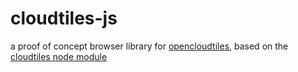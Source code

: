 # cloudtiles-js

a proof of concept browser library for [opencloudtiles](https://github.com/OpenCloudTiles/opencloudtiles-specification), based on the [cloudtiles node module](https://www.npmjs.com/package/cloudtiles)

